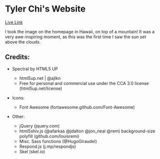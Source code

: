 # Tyler Chi's Website

[Live Link](https://tyler-chi.github.io/myWebsite/)

I took the image on the homepage in Hawaii, on top of a mountain! It was a very awe-inspiring moment, as this was the first time I saw the sun set above the clouds.

## Credits:

* Spectral by HTML5 UP

  - html5up.net | @ajlkn
  - Free for personal and commercial use under the CCA 3.0 license (html5up.net/license)


* Icons:

	- Font Awesome (fortawesome.github.com/Font-Awesome)


* Other:

	- jQuery (jquery.com)
	- html5shiv.js (@afarkas @jdalton @jon_neal @rem) background-size polyfill (github.com/louisremi)
	- Misc. Sass functions (@HugoGiraudel)
	- Respond.js (j.mp/respondjs)
	- Skel (skel.io)
